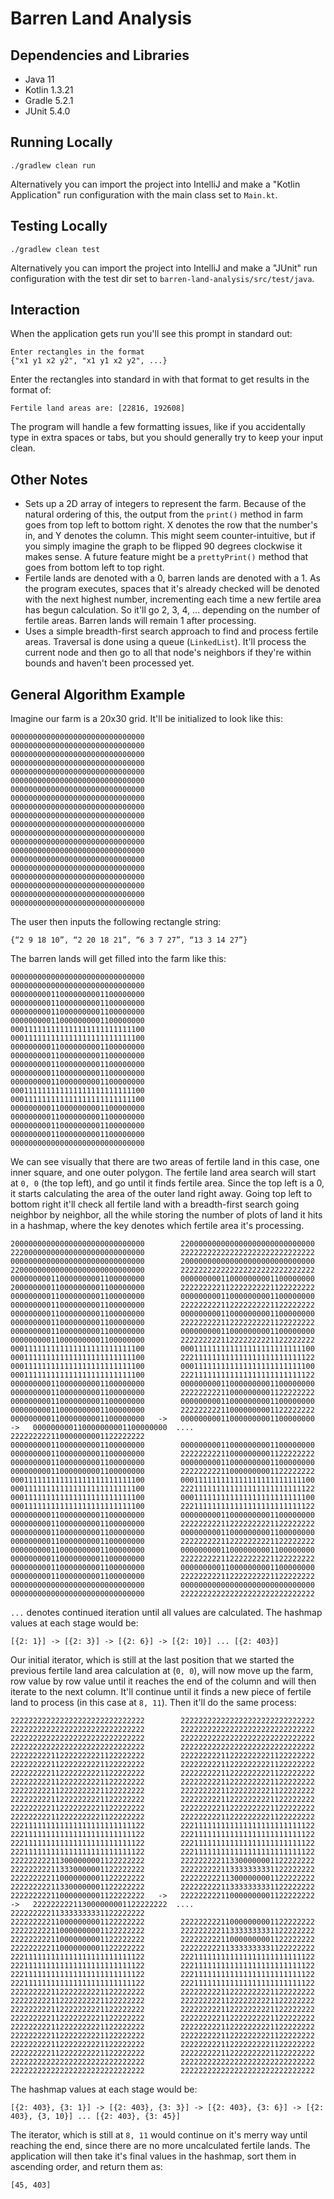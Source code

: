 # Barren Land Analysis

## Dependencies and Libraries

- Java 11
- Kotlin 1.3.21
- Gradle 5.2.1
- JUnit 5.4.0

## Running Locally
`./gradlew clean run`

Alternatively you can import the project into IntelliJ and make a "Kotlin Application" run configuration with the main class set to `Main.kt`.

## Testing Locally
`./gradlew clean test`

Alternatively you can import the project into IntelliJ and make a "JUnit" run configuration with the test dir set to `barren-land-analysis/src/test/java`.

## Interaction
When the application gets run you'll see this prompt in standard out:

    Enter rectangles in the format
    {"x1 y1 x2 y2", "x1 y1 x2 y2", ...}

Enter the rectangles into standard in with that format to get results in the format of:

    Fertile land areas are: [22816, 192608]

The program will handle a few formatting issues, like if you accidentally type in extra spaces or tabs, but you should generally try to keep your input clean.

## Other Notes

- Sets up a 2D array of integers to represent the farm. Because of the natural ordering of this, the output from the `print()` method in farm goes from top left to bottom right. X denotes the row that the number's in, and Y denotes the column. This might seem counter-intuitive, but if you simply imagine the graph to be flipped 90 degrees clockwise it makes sense. A future feature might be a `prettyPrint()` method that goes from bottom left to top right.
- Fertile lands are denoted with a 0, barren lands are denoted with a 1. As the program executes, spaces that it's already checked will be denoted with the next highest number, incrementing each time a new fertile area has begun calculation. So it'll go 2, 3, 4, ... depending on the number of fertile areas. Barren lands will remain 1 after processing.
- Uses a simple breadth-first search approach to find and process fertile areas. Traversal is done using a queue (`LinkedList`). It'll process the current node and then go to all that node's neighbors if they're within bounds and haven't been processed yet.

## General Algorithm Example
Imagine our farm is a 20x30 grid. It'll be initialized to look like this:

    000000000000000000000000000000
    000000000000000000000000000000
    000000000000000000000000000000
    000000000000000000000000000000
    000000000000000000000000000000
    000000000000000000000000000000
    000000000000000000000000000000
    000000000000000000000000000000
    000000000000000000000000000000
    000000000000000000000000000000
    000000000000000000000000000000
    000000000000000000000000000000
    000000000000000000000000000000
    000000000000000000000000000000
    000000000000000000000000000000
    000000000000000000000000000000
    000000000000000000000000000000
    000000000000000000000000000000
    000000000000000000000000000000
    000000000000000000000000000000

The user then inputs the following rectangle string:

    {“2 9 18 10”, “2 20 18 21”, “6 3 7 27”, “13 3 14 27”}

The barren lands will get filled into the farm like this:

    000000000000000000000000000000
    000000000000000000000000000000
    000000000110000000001100000000
    000000000110000000001100000000
    000000000110000000001100000000
    000000000110000000001100000000
    000111111111111111111111111100
    000111111111111111111111111100
    000000000110000000001100000000
    000000000110000000001100000000
    000000000110000000001100000000
    000000000110000000001100000000
    000000000110000000001100000000
    000111111111111111111111111100
    000111111111111111111111111100
    000000000110000000001100000000
    000000000110000000001100000000
    000000000110000000001100000000
    000000000110000000001100000000
    000000000000000000000000000000

We can see visually that there are two areas of fertile land in this case, one inner square, and one outer polygon. The fertile land area search will start at `0, 0` (the top left), and go until it finds fertile area. Since the top left is a 0, it starts calculating the area of the outer land right away. Going top left to bottom right it'll check all fertile land with a breadth-first search going neighbor by neighbor, all the while storing the number of plots of land it hits in a hashmap, where the key denotes which fertile area it's processing.

    200000000000000000000000000000        220000000000000000000000000000        222000000000000000000000000000        222222222222222222222222222222
    000000000000000000000000000000        200000000000000000000000000000        220000000000000000000000000000        222222222222222222222222222222
    000000000110000000001100000000        000000000110000000001100000000        200000000110000000001100000000        222222222112222222221122222222
    000000000110000000001100000000        000000000110000000001100000000        000000000110000000001100000000        222222222112222222221122222222
    000000000110000000001100000000        000000000110000000001100000000        000000000110000000001100000000        222222222112222222221122222222
    000000000110000000001100000000        000000000110000000001100000000        000000000110000000001100000000        222222222112222222221122222222
    000111111111111111111111111100        000111111111111111111111111100        000111111111111111111111111100        222111111111111111111111111122
    000111111111111111111111111100        000111111111111111111111111100        000111111111111111111111111100        222111111111111111111111111122
    000000000110000000001100000000        000000000110000000001100000000        000000000110000000001100000000        222222222110000000001122222222
    000000000110000000001100000000        000000000110000000001100000000        000000000110000000001100000000        222222222110000000001122222222
    000000000110000000001100000000   ->   000000000110000000001100000000   ->   000000000110000000001100000000  ....  222222222110000000001122222222
    000000000110000000001100000000        000000000110000000001100000000        000000000110000000001100000000        222222222110000000001122222222
    000000000110000000001100000000        000000000110000000001100000000        000000000110000000001100000000        222222222110000000001122222222
    000111111111111111111111111100        000111111111111111111111111100        000111111111111111111111111100        222111111111111111111111111122
    000111111111111111111111111100        000111111111111111111111111100        000111111111111111111111111100        222111111111111111111111111122
    000000000110000000001100000000        000000000110000000001100000000        000000000110000000001100000000        222222222112222222221122222222
    000000000110000000001100000000        000000000110000000001100000000        000000000110000000001100000000        222222222112222222221122222222
    000000000110000000001100000000        000000000110000000001100000000        000000000110000000001100000000        222222222112222222221122222222
    000000000110000000001100000000        000000000110000000001100000000        000000000110000000001100000000        222222222112222222221122222222
    000000000000000000000000000000        000000000000000000000000000000        000000000000000000000000000000        222222222222222222222222222222

`...` denotes continued iteration until all values are calculated. The hashmap values at each stage would be:

    [{2: 1}] -> [{2: 3}] -> [{2: 6}] -> [{2: 10}] ... [{2: 403}]

Our initial iterator, which is still at the last position that we started the previous fertile land area calculation at (`0, 0`), will now move up the farm, row value by row value until it reaches the end of the column and will then iterate to the next column. It'll continue until it finds a new piece of fertile land to process (in this case at `8, 11`). Then it'll do the same process:

    222222222222222222222222222222        222222222222222222222222222222        222222222222222222222222222222        222222222222222222222222222222
    222222222222222222222222222222        222222222222222222222222222222        222222222222222222222222222222        222222222222222222222222222222
    222222222112222222221122222222        222222222112222222221122222222        222222222112222222221122222222        222222222112222222221122222222
    222222222112222222221122222222        222222222112222222221122222222        222222222112222222221122222222        222222222112222222221122222222
    222222222112222222221122222222        222222222112222222221122222222        222222222112222222221122222222        222222222112222222221122222222
    222222222112222222221122222222        222222222112222222221122222222        222222222112222222221122222222        222222222112222222221122222222
    222111111111111111111111111122        222111111111111111111111111122        222111111111111111111111111122        222111111111111111111111111122
    222111111111111111111111111122        222111111111111111111111111122        222111111111111111111111111122        222111111111111111111111111122
    222222222113000000001122222222        222222222113300000001122222222        222222222113330000001122222222        222222222113333333331122222222
    222222222110000000001122222222        222222222113000000001122222222        222222222113300000001122222222        222222222113333333331122222222
    222222222110000000001122222222   ->   222222222110000000001122222222   ->   222222222113000000001122222222  ....  222222222113333333331122222222
    222222222110000000001122222222        222222222110000000001122222222        222222222110000000001122222222        222222222113333333331122222222
    222222222110000000001122222222        222222222110000000001122222222        222222222110000000001122222222        222222222113333333331122222222
    222111111111111111111111111122        222111111111111111111111111122        222111111111111111111111111122        222111111111111111111111111122
    222111111111111111111111111122        222111111111111111111111111122        222111111111111111111111111122        222111111111111111111111111122
    222222222112222222221122222222        222222222112222222221122222222        222222222112222222221122222222        222222222112222222221122222222
    222222222112222222221122222222        222222222112222222221122222222        222222222112222222221122222222        222222222112222222221122222222
    222222222112222222221122222222        222222222112222222221122222222        222222222112222222221122222222        222222222112222222221122222222
    222222222112222222221122222222        222222222112222222221122222222        222222222112222222221122222222        222222222112222222221122222222
    222222222222222222222222222222        222222222222222222222222222222        222222222222222222222222222222        222222222222222222222222222222

The hashmap values at each stage would be:

    [{2: 403}, {3: 1}] -> [{2: 403}, {3: 3}] -> [{2: 403}, {3: 6}] -> [{2: 403}, {3, 10}] ... [{2: 403}, {3: 45}]

The iterator, which is still at `8, 11` would continue on it's merry way until reaching the end, since there are no more uncalculated fertile lands. The application will then take it's final values in the hashmap, sort them in ascending order, and return them as:

    [45, 403]
